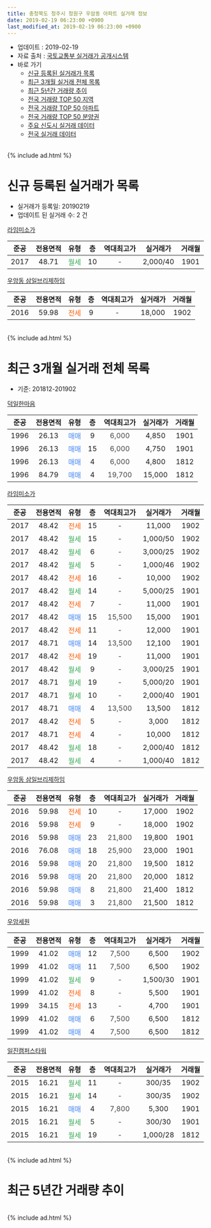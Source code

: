 ```yaml
---
title: 충청북도 청주시 청원구 우암동 아파트 실거래 정보
date: 2019-02-19 06:23:00 +0900
last_modified_at: 2019-02-19 06:23:00 +0900
---
```


* 업데이트 : 2019-02-19
* 자료 출처 : [국토교통부 실거래가 공개시스템](http://rt.molit.go.kr)
* 바로 가기
    * [신규 등록된 실거래가 목록](#신규-등록된-실거래가-목록)
    * [최근 3개월 실거래 전체 목록](#최근-3개월-실거래-전체-목록)
    * [최근 5년간 거래량 추이](#최근-5년간-거래량-추이)
    * [전국 거래량 TOP 50 지역](https://inasie.github.io/apt-trade-info/최근-3개월-전국에서-가장-거래가-많이-발생한-지역)
    * [전국 거래량 TOP 50 아파트](https://inasie.github.io/apt-trade-info/최근-3개월-전국에서-가장-거래가-많이-발생한-아파트)
    * [전국 거래량 TOP 50 분양권](https://inasie.github.io/apt-trade-info/최근-3개월-전국에서-가장-거래가-많이-발생한-분양권)
    * [주요 신도시 실거래 데이터](https://inasie.github.io/apt-trade-info/주요-신도시)
    * [전국 실거래 데이터](https://inasie.github.io/apt-trade-info/전국)
<br>
{% include ad.html %}
<br>

# 신규 등록된 실거래가 목록
* 실거래가 등록일: 20190219
* 업데이트 된 실거래 수: 2 건


[라임미소가](https://search.naver.com/search.naver?query=%EC%B6%A9%EC%B2%AD%EB%B6%81%EB%8F%84+%EC%B2%AD%EC%A3%BC%EC%8B%9C+%EC%B2%AD%EC%9B%90%EA%B5%AC+%EC%9A%B0%EC%95%94%EB%8F%99+%EB%9D%BC%EC%9E%84%EB%AF%B8%EC%86%8C%EA%B0%80)

|준공|전용면적|유형|층|역대최고가|실거래가|거래월|
|:---:|:---:|:---:|:---:|:---:|:---:|:---:|
|2017|48.71|<span style="color:#34a853">월세</span>|10|<span style="color:#444444">-</span>|2,000/40|1901|

[우암동 삼일브리제하임](https://search.naver.com/search.naver?query=%EC%B6%A9%EC%B2%AD%EB%B6%81%EB%8F%84+%EC%B2%AD%EC%A3%BC%EC%8B%9C+%EC%B2%AD%EC%9B%90%EA%B5%AC+%EC%9A%B0%EC%95%94%EB%8F%99+%EC%9A%B0%EC%95%94%EB%8F%99+%EC%82%BC%EC%9D%BC%EB%B8%8C%EB%A6%AC%EC%A0%9C%ED%95%98%EC%9E%84)

|준공|전용면적|유형|층|역대최고가|실거래가|거래월|
|:---:|:---:|:---:|:---:|:---:|:---:|:---:|
|2016|59.98|<span style="color:#ff5a00">전세</span>|9|<span style="color:#444444">-</span>|18,000|1902|


<br>
{% include ad.html %}
<br>

# 최근 3개월 실거래 전체 목록
* 기준: 201812-201902


[덕일한마음](https://search.naver.com/search.naver?query=%EC%B6%A9%EC%B2%AD%EB%B6%81%EB%8F%84+%EC%B2%AD%EC%A3%BC%EC%8B%9C+%EC%B2%AD%EC%9B%90%EA%B5%AC+%EC%9A%B0%EC%95%94%EB%8F%99+%EB%8D%95%EC%9D%BC%ED%95%9C%EB%A7%88%EC%9D%8C)

|준공|전용면적|유형|층|역대최고가|실거래가|거래월|
|:---:|:---:|:---:|:---:|:---:|:---:|:---:|
|1996|26.13|<span style="color:#4285f3">매매</span>|9|<span style="color:#444444">6,000</span>|4,850|1901|
|1996|26.13|<span style="color:#4285f3">매매</span>|15|<span style="color:#444444">6,000</span>|4,750|1901|
|1996|26.13|<span style="color:#4285f3">매매</span>|4|<span style="color:#444444">6,000</span>|4,800|1812|
|1996|84.79|<span style="color:#4285f3">매매</span>|4|<span style="color:#444444">19,700</span>|15,000|1812|

[라임미소가](https://search.naver.com/search.naver?query=%EC%B6%A9%EC%B2%AD%EB%B6%81%EB%8F%84+%EC%B2%AD%EC%A3%BC%EC%8B%9C+%EC%B2%AD%EC%9B%90%EA%B5%AC+%EC%9A%B0%EC%95%94%EB%8F%99+%EB%9D%BC%EC%9E%84%EB%AF%B8%EC%86%8C%EA%B0%80)

|준공|전용면적|유형|층|역대최고가|실거래가|거래월|
|:---:|:---:|:---:|:---:|:---:|:---:|:---:|
|2017|48.42|<span style="color:#ff5a00">전세</span>|15|<span style="color:#444444">-</span>|11,000|1902|
|2017|48.42|<span style="color:#34a853">월세</span>|15|<span style="color:#444444">-</span>|1,000/50|1902|
|2017|48.42|<span style="color:#34a853">월세</span>|6|<span style="color:#444444">-</span>|3,000/25|1902|
|2017|48.42|<span style="color:#34a853">월세</span>|5|<span style="color:#444444">-</span>|1,000/46|1902|
|2017|48.42|<span style="color:#ff5a00">전세</span>|16|<span style="color:#444444">-</span>|10,000|1902|
|2017|48.42|<span style="color:#34a853">월세</span>|14|<span style="color:#444444">-</span>|5,000/25|1901|
|2017|48.42|<span style="color:#ff5a00">전세</span>|7|<span style="color:#444444">-</span>|11,000|1901|
|2017|48.42|<span style="color:#4285f3">매매</span>|15|<span style="color:#444444">15,500</span>|15,000|1901|
|2017|48.42|<span style="color:#ff5a00">전세</span>|11|<span style="color:#444444">-</span>|12,000|1901|
|2017|48.71|<span style="color:#4285f3">매매</span>|14|<span style="color:#444444">13,500</span>|12,100|1901|
|2017|48.42|<span style="color:#ff5a00">전세</span>|19|<span style="color:#444444">-</span>|11,000|1901|
|2017|48.42|<span style="color:#34a853">월세</span>|9|<span style="color:#444444">-</span>|3,000/25|1901|
|2017|48.71|<span style="color:#34a853">월세</span>|19|<span style="color:#444444">-</span>|5,000/20|1901|
|2017|48.71|<span style="color:#34a853">월세</span>|10|<span style="color:#444444">-</span>|2,000/40|1901|
|2017|48.71|<span style="color:#4285f3">매매</span>|4|<span style="color:#444444">13,500</span>|13,500|1812|
|2017|48.42|<span style="color:#ff5a00">전세</span>|5|<span style="color:#444444">-</span>|3,000|1812|
|2017|48.71|<span style="color:#ff5a00">전세</span>|4|<span style="color:#444444">-</span>|10,000|1812|
|2017|48.42|<span style="color:#34a853">월세</span>|18|<span style="color:#444444">-</span>|2,000/40|1812|
|2017|48.42|<span style="color:#34a853">월세</span>|4|<span style="color:#444444">-</span>|1,000/40|1812|

[우암동 삼일브리제하임](https://search.naver.com/search.naver?query=%EC%B6%A9%EC%B2%AD%EB%B6%81%EB%8F%84+%EC%B2%AD%EC%A3%BC%EC%8B%9C+%EC%B2%AD%EC%9B%90%EA%B5%AC+%EC%9A%B0%EC%95%94%EB%8F%99+%EC%9A%B0%EC%95%94%EB%8F%99+%EC%82%BC%EC%9D%BC%EB%B8%8C%EB%A6%AC%EC%A0%9C%ED%95%98%EC%9E%84)

|준공|전용면적|유형|층|역대최고가|실거래가|거래월|
|:---:|:---:|:---:|:---:|:---:|:---:|:---:|
|2016|59.98|<span style="color:#ff5a00">전세</span>|10|<span style="color:#444444">-</span>|17,000|1902|
|2016|59.98|<span style="color:#ff5a00">전세</span>|9|<span style="color:#444444">-</span>|18,000|1902|
|2016|59.98|<span style="color:#4285f3">매매</span>|23|<span style="color:#444444">21,800</span>|19,800|1901|
|2016|76.08|<span style="color:#4285f3">매매</span>|18|<span style="color:#444444">25,900</span>|23,000|1901|
|2016|59.98|<span style="color:#4285f3">매매</span>|20|<span style="color:#444444">21,800</span>|19,500|1812|
|2016|59.98|<span style="color:#4285f3">매매</span>|20|<span style="color:#444444">21,800</span>|20,000|1812|
|2016|59.98|<span style="color:#4285f3">매매</span>|8|<span style="color:#444444">21,800</span>|21,400|1812|
|2016|59.98|<span style="color:#4285f3">매매</span>|3|<span style="color:#444444">21,800</span>|21,500|1812|

[우암세원](https://search.naver.com/search.naver?query=%EC%B6%A9%EC%B2%AD%EB%B6%81%EB%8F%84+%EC%B2%AD%EC%A3%BC%EC%8B%9C+%EC%B2%AD%EC%9B%90%EA%B5%AC+%EC%9A%B0%EC%95%94%EB%8F%99+%EC%9A%B0%EC%95%94%EC%84%B8%EC%9B%90)

|준공|전용면적|유형|층|역대최고가|실거래가|거래월|
|:---:|:---:|:---:|:---:|:---:|:---:|:---:|
|1999|41.02|<span style="color:#4285f3">매매</span>|12|<span style="color:#444444">7,500</span>|6,500|1902|
|1999|41.02|<span style="color:#4285f3">매매</span>|11|<span style="color:#444444">7,500</span>|6,500|1902|
|1999|41.02|<span style="color:#34a853">월세</span>|9|<span style="color:#444444">-</span>|1,500/30|1901|
|1999|41.02|<span style="color:#ff5a00">전세</span>|8|<span style="color:#444444">-</span>|5,500|1901|
|1999|34.15|<span style="color:#ff5a00">전세</span>|13|<span style="color:#444444">-</span>|4,700|1901|
|1999|41.02|<span style="color:#4285f3">매매</span>|6|<span style="color:#444444">7,500</span>|6,500|1812|
|1999|41.02|<span style="color:#4285f3">매매</span>|4|<span style="color:#444444">7,500</span>|6,500|1812|

[일진캠퍼스타워](https://search.naver.com/search.naver?query=%EC%B6%A9%EC%B2%AD%EB%B6%81%EB%8F%84+%EC%B2%AD%EC%A3%BC%EC%8B%9C+%EC%B2%AD%EC%9B%90%EA%B5%AC+%EC%9A%B0%EC%95%94%EB%8F%99+%EC%9D%BC%EC%A7%84%EC%BA%A0%ED%8D%BC%EC%8A%A4%ED%83%80%EC%9B%8C)

|준공|전용면적|유형|층|역대최고가|실거래가|거래월|
|:---:|:---:|:---:|:---:|:---:|:---:|:---:|
|2015|16.21|<span style="color:#34a853">월세</span>|11|<span style="color:#444444">-</span>|300/35|1902|
|2015|16.21|<span style="color:#34a853">월세</span>|14|<span style="color:#444444">-</span>|300/35|1902|
|2015|16.21|<span style="color:#4285f3">매매</span>|4|<span style="color:#444444">7,800</span>|5,300|1901|
|2015|16.21|<span style="color:#34a853">월세</span>|5|<span style="color:#444444">-</span>|300/30|1901|
|2015|16.21|<span style="color:#34a853">월세</span>|19|<span style="color:#444444">-</span>|1,000/28|1812|


<br>
{% include ad.html %}
<br>

# 최근 5년간 거래량 추이


<div style="width:100%;">
    <canvas id="deal_progress" height="200"></canvas>
</div>

<script>
new Chart(document.getElementById("deal_progress"), {
    type: 'line',
    data: {
        labels: ['201402','201403','201404','201405','201406','201407','201408','201409','201410','201411','201412','201501','201502','201503','201504','201505','201506','201507','201508','201509','201510','201511','201512','201601','201602','201603','201604','201605','201606','201607','201608','201609','201610','201611','201612','201701','201702','201703','201704','201705','201706','201707','201708','201709','201710','201711','201712','201801','201802','201803','201804','201805','201806','201807','201808','201809','201810','201811','201812','201901','201902'],
        datasets: [{
            label: '매매',
            pointRadius: 1,
            data: [6, 12, 9, 11, 6, 6, 2, 3, 4, 3, 6, 2, 5, 8, 10, 4, 4, 8, 4, 7, 8, 6, 5, 4, 11, 18, 6, 3, 5, 10, 3, 4, 6, 4, 6, 6, 8, 6, 4, 6, 7, 7, 7, 6, 6, 4, 6, 10, 6, 4, 9, 8, 3, 7, 3, 3, 6, 4, 9, 7, 2],
            borderColor: "rgba(255, 201, 14, 1)",
            backgroundColor: "rgba(255, 201, 14, 0.5)",
            fill: false,
            lineTension: 0
        },{
            label: '전월세',
            pointRadius: 1,
            data: [4, 5, 7, 3, 3, 1, 4, 2, 3, 1, 2, 5, 3, 7, 3, 2, 5, 2, 2, 2, 5, 5, 4, 9, 5, 6, 3, 4, 3, 2, 2, 5, 9, 9, 8, 11, 6, 5, 8, 8, 7, 10, 6, 9, 9, 16, 24, 46, 18, 9, 3, 9, 13, 27, 12, 8, 5, 14, 5, 11, 9],
            borderColor: "rgba(0, 141, 185, 1)",
            backgroundColor: "rgba(0, 141, 185, 0.5)",
            fill: false,
            lineTension: 0
        }
        ]
    },
    options: {
        responsive: true,
        title: {
            display: false
        },
        tooltips: {
            mode: 'index',
            intersect: false
        },
        hover: {
            mode: 'nearest',
            intersect: true
        },
        scales: {
            xAxes: [{
                display: true,
                scaleLabel: {
                    display: true,
                    labelString: '년/월'
                }
            }],
            yAxes: [{
                display: true,
                ticks: {
                    suggestedMin: 0,
                },
                scaleLabel: {
                    display: true,
                    labelString: '실거래 수'
                }
            }]
        }
    }
});

</script>


<br>
{% include ad.html %}
<br>

